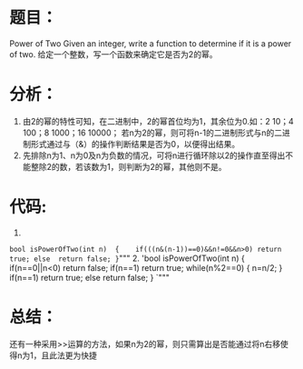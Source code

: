 # 题目：
Power of Two
Given an integer, write a function to determine if it is a power of two. 
给定一个整数，写一个函数来确定它是否为2的幂。
# 分析：
1. 由2的幂的特性可知，在二进制中，2的幂首位均为1，其余位为0.如：2 10；4 100；8 1000；16 10000； 若n为2的幂，则可将n-1的二进制形式与n的二进制形式通过与（&）的操作判断结果是否为0，以便得出结果。
2. 先排除n为1、n为0及n为负数的情况，可将n进行循环除以2的操作直至得出不能整除2的数，若该数为1，则判断为2的幂，其他则不是。
# 代码:
1.
`bool isPowerOfTwo(int n) 
{   
   if(((n&(n-1))==0)&&n!=0&&n>0)
       return true;
    else 
        return false;
}`"""
2.
'bool isPowerOfTwo(int n)
{
       if(n==0||n<0)
           return false;
    if(n==1)
        return true;
    while(n%2==0)
    {
         n=n/2;
   }
    if(n==1)
        return true;
    else
        return false;
}
`"""
# 总结：
还有一种采用>>运算的方法，如果n为2的幂，则只需算出是否能通过将n右移使得n为1，且此法更为快捷


